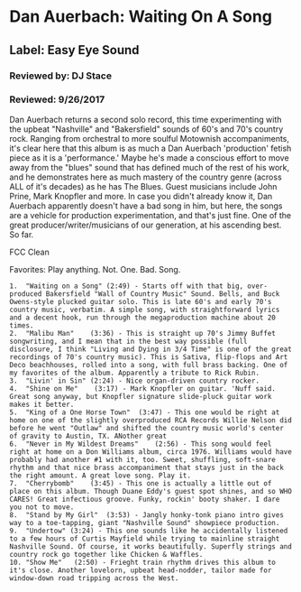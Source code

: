 # Dan Auerbach: Waiting On A Song
## Label: Easy Eye Sound

### Reviewed by: DJ Stace
### Reviewed: 9/26/2017

Dan Auerbach returns a second solo record, this time experimenting with the upbeat "Nashville" and "Bakersfield" sounds of 60's and 70's country rock. Ranging from orchestral to more soulful Motownish accompaniments, it's clear here that this album is as much a Dan Auerbach 'production' fetish piece as it is a 'performance.' Maybe he's made a conscious effort to move away from the "blues" sound that has defined much of the rest of his work, and he demonstrates here as much mastery of the country genre (across ALL of it's decades) as he has The Blues. Guest musicians include John Prine, Mark Knopfler and more. In case you didn't already know it, Dan Auerbach apparently doesn't have a bad song in him, but here, the songs are a vehicle for production experimentation, and that's just fine. One of the great producer/writer/musicians of our generation, at his ascending best. So far.

FCC Clean

Favorites: Play anything. Not. One. Bad. Song.

```
1.	"Waiting on a Song"	(2:49) - Starts off with that big, over-produced Bakersfield "Wall of Country Music" Sound. Bells, and Buck Owens-style plucked guitar solo. This is late 60's and early 70's country music, verbatim. A simple song, with straightforward lyrics and a decent hook, run through the megaproduction machine about 20 times. 
2.	"Malibu Man"	(3:36) - This is straight up 70's Jimmy Buffet songwriting, and I mean that in the best way possible (full disclosure, I think "Living and Dying in 3/4 Time" is one of the great recordings of 70's country music). This is Sativa, flip-flops and Art Deco beachhouses, rolled into a song, with full brass backing. One of my favorites of the album. Apparently a tribute to Rick Rubin. 
3.	"Livin' in Sin"	(2:24) - Nice organ-driven country rocker. 
4.	"Shine on Me"	 (3:17) - Mark Knopfler on guitar. 'Nuff said. Great song anyway, but Knopfler signature slide-pluck guitar work makes it better. 
5.	"King of a One Horse Town"	(3:47) - This one would be right at home on one of the slightly overproduced RCA Records Willie Nelson did before he went "Outlaw" and shifted the country music world's center of gravity to Austin, TX. ANother great 
6.	"Never in My Wildest Dreams"	(2:56) - This song would feel right at home on a Don Williams album, circa 1976. Williams would have probably had another #1 with it, too. Sweet, shuffling, soft-snare rhythm and that nice brass accompaniment that stays just in the back the right amount. A great love song. Play it. 
7.	"Cherrybomb"	(3:45) - This one is actually a little out of place on this album. Though Duane Eddy's guest spot shines, and so WHO CARES! Great infectious groove. Funky, rockin' booty shaker. I dare you not to move.
8.	"Stand by My Girl"	(3:53) - Jangly honky-tonk piano intro gives way to a toe-tapping, giant "Nashville Sound" showpiece production. 
9.	"Undertow" (3:24) - This one sounds like he accidentally listened to a few hours of Curtis Mayfield while trying to mainline straight Nashville Sound. Of course, it works beautifully. Superfly strings and country rock go together like Chicken & Waffles. 
10.	"Show Me"	(2:50) - Frieght train rhythm drives this album to it's close. Another lovelorn, upbeat head-nodder, tailor made for window-down road tripping across the West. 

```